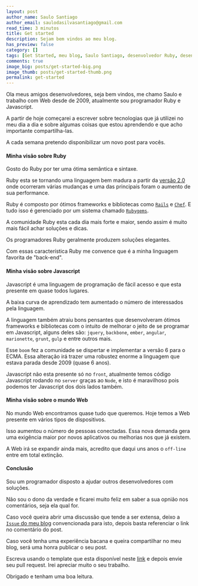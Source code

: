 ```yaml
---
layout: post
author_name: Saulo Santiago
author_email: saulodasilvasantiago@gmail.com
read_time: 3 minutos
title: Get started
description: Sejam bem vindos ao meu blog.
has_preview: false
category: []
tags: [Get Started, meu blog, Saulo Santiago, desenvolvedor Ruby, desenvolvedor Javascript]
comments: true
image_big: posts/get-started-big.png
image_thumb: posts/get-started-thumb.png
permalink: get-started
---
```


Ola meus amigos desenvolvedores, seja bem vindos, me chamo Saulo e trabalho com Web desde de 2009, atualmente sou programador Ruby e Javascript. 

A partir de hoje começarei a escrever sobre tecnologias que já utilizei no meu dia a dia e sobre algumas coisas que estou aprendendo e que acho importante compartilha-las.

A cada semana pretendo disponibilizar um novo post para vocês.

#### Minha visão sobre Ruby

Gosto do Ruby por ter uma ótima semântica e sintaxe. 

Ruby esta se tornando uma linguagem bem madura a partir da [versão 2.0](https://www.ruby-lang.org/en/news/2013/02/24/ruby-2-0-0-p0-is-released/) onde ocorreram várias mudanças e uma das principais foram o aumento de sua performance.

Ruby é composto por ótimos frameworks e bibliotecas como [`Rails`](https://github.com/rails/rails) e [`Chef`](https://github.com/chef/chef). E tudo isso é gerenciado por um sistema chamado [`Rubygems`](https://rubygems.org). 

A comunidade Ruby esta cada dia mais forte e maior, sendo assim é muito mais fácil achar soluções e dicas. 

Os programadores Ruby geralmente produzem soluções elegantes.

Com essas característica Ruby me convence que é a minha linguagem favorita de "back-end".

#### Minha visão sobre Javascript

Javascript é uma linguagem de programação de fácil acesso e que esta presente em quase todos lugares.

A baixa curva de aprendizado tem aumentado o número de interessados pela linguagem. 

A linguagem também atraiu bons pensantes que desenvolveram ótimos frameworks e bibliotecas com o intuito de melhorar o jeito de se programar em Javascript, alguns deles são: `jquery`, `backbone`, `ember`, `angular`, `marionette`, `grunt`, `gulp` e entre outros mais. 

Esse `boom` fez a comunidade se dispertar e implementar a versão 6 para o ECMA. Essa alteração irá trazer uma robustez enorme a linguagem que estava parada desde 2009 (quase 6 anos).

Javascript não esta presente só no `front`, atualmente temos código Javascript rodando no `server` graças ao `Node`, e isto é maravilhoso pois podemos ter Javascript dos dois lados também.

#### Minha visão sobre o mundo Web

No mundo Web encontramos quase tudo que queremos. Hoje temos a Web presente em vários tipos de dispositivos. 

Isso aumentou o número de pessoas conectadas. Essa nova demanda gera uma exigência maior por novos aplicativos ou melhorias nos que já existem.

A Web irá se expandir ainda mais, acredito que daqui uns anos o `off-line` entre em total extinção.
 
#### Conclusão

Sou um programador disposto a ajudar outros desenvolvedores com soluções.

Não sou o dono da verdade e ficarei muito feliz em saber a sua opnião nos comentários, seja ela qual for.

Caso você queira abrir uma discussão que tende a ser extensa, deixo a [`Issue` do meu blog](https://github.com/SauloSilva/saulosilva.github.io/issues/new) convencionada para isto, depois basta referenciar o link no comentário do post.

Caso você tenha uma experiência bacana e queira compartilhar no meu blog, será uma honra publicar o seu post.

Escreva usando o template que esta disponível neste [link](https://github.com/SauloSilva/saulosilva.github.io/blob/master/_template/<date>-<post-name>.md) e depois envie seu pull request. Irei apreciar muito o seu trabalho.

Obrigado e tenham uma boa leitura.